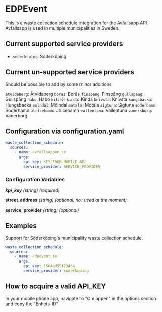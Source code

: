 # EDPEvent

This is a waste collection schedule integration for the Avfallsapp API. Avfallsapp is used in multiple municipalities in Sweden.

## Current supported service providers
<!--Begin of service section-->
- `soderkoping`: Söderköping
<!--End of service section-->

## Current un-supported service providers

Should be possible to add by some minor additions
<!--Begin of service section-->
`atvidaberg`: Åtvidaberg
`boras`: Borås
`finspang`: Finspång
`gullspang`: Gullspång
`habo`: Habo
`kil`: Kil
`kinda`: Kinda
`knivsta`: Knivsta
`kungsbacka`: Hungsbacka
`molndal`: Mölndal
`motala`: Motala
`sigtuna`: Sigtuna
`soderhamn`: Söderhamn
`ulricehamn`: Ulricehamn
`vallentuna`: Vallentuna
`vanersborg`: Vänerborg
<!--End of service section-->

<!--
`avfallsappen`:
`munipal`:

`dalavatten`:
`june`:
`nodava`:
`nodra`:
`rambo`:
`sysav`:
`upplands-bro`:
`vafab`:  -->

## Configuration via configuration.yaml

```yaml
waste_collection_schedule:
  sources:
    - name: avfallsappen_se
      args:
        kpi_key: KEY_FROM_MOBILE_APP
        service_provider: SERVICE_PROVIDER
```

### Configuration Variables

***kpi_key***
*(string) (required)*

**street_address**
*(string) (optional, not used at the moment)*

**service_provider**
*(string) (optional)*

## Examples

Support for Söderköping's municipality waste collection schedule.

```yaml
waste_collection_schedule:
  sources:
    - name: edpevent_se
      args:
        api_key: 1564ad55f23454
        service_provider: soderkoping
```

## How to acquire a valid API_KEY

In your mobile phone app, navigate to "Om appen" in the options section and copy the "Enhets-ID"
